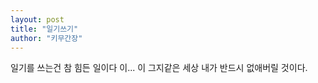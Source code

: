 ```yaml
---
layout: post
title: "일기쓰기"
author: "키무간장"
---
```


일기를 쓰는건 참 힘든 일이다
이...
이 그지같은 세상
내가 반드시 없애버릴 것이다.
